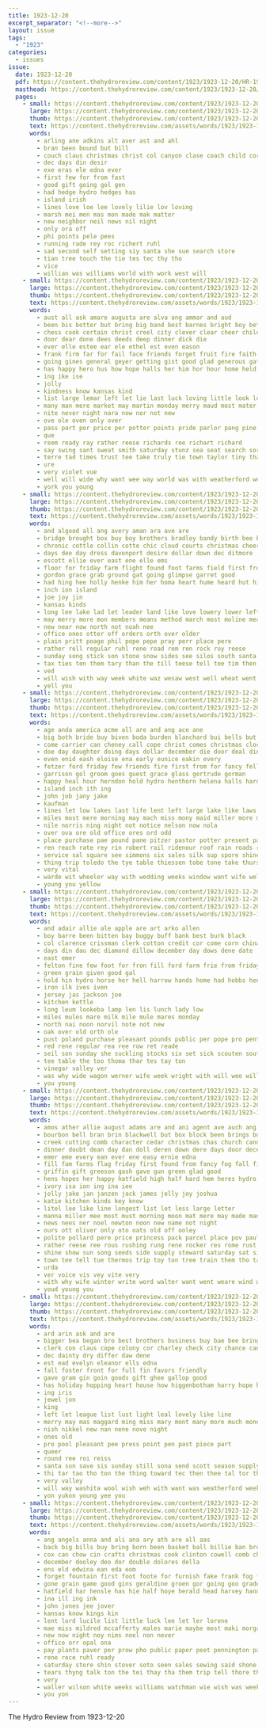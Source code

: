 ```yaml
---
title: 1923-12-20
excerpt_separator: "<!--more-->"
layout: issue
tags:
  - "1923"
categories:
  - issues
issue:
  date: 1923-12-20
  pdf: https://content.thehydroreview.com/content/1923/1923-12-20/HR-1923-12-20.pdf
  masthead: https://content.thehydroreview.com/content/1923/1923-12-20/masthead/HR-1923-12-20.jpg
  pages:
    - small: https://content.thehydroreview.com/content/1923/1923-12-20/small/HR-1923-12-20-01.jpg
      large: https://content.thehydroreview.com/content/1923/1923-12-20/large/HR-1923-12-20-01.jpg
      thumb: https://content.thehydroreview.com/content/1923/1923-12-20/thumbnails/HR-1923-12-20-01.jpg
      text: https://content.thehydroreview.com/assets/words/1923/1923-12-20/HR-1923-12-20-01.txt
      words:
        - arling ane adkins alt aver ast and ahl
        - bran been bound but bill
        - couch claus christmas christ col canyon clase coach child corres corr
        - dec days din desir
        - exe eras ele edna ever
        - first few for from fast
        - good gift going gol gen
        - had hedge hydro hedges has
        - island irish
        - lines love loe lee lovely lilie lov loving
        - marsh mei men mas mon made mak matter
        - new neighbor neil news nil night
        - only ora off
        - phi points pele pees
        - running rade rey roc richert ruhl
        - sad second self setting siy santa she sue search store
        - tian tree touch the tie tes tec thy tho
        - vice
        - willian was williams world with work west will
    - small: https://content.thehydroreview.com/content/1923/1923-12-20/small/HR-1923-12-20-02.jpg
      large: https://content.thehydroreview.com/content/1923/1923-12-20/large/HR-1923-12-20-02.jpg
      thumb: https://content.thehydroreview.com/content/1923/1923-12-20/thumbnails/HR-1923-12-20-02.jpg
      text: https://content.thehydroreview.com/assets/words/1923/1923-12-20/HR-1923-12-20-02.txt
      words:
        - aust all ask amare augusta are alva ang ammar and aud
        - been bis botter but bring big band best barnes bright boy better bers back
        - chess cook certain christ creel city clever clear cheer child chose course come cold candy cousins christmas
        - door dear done dees deeds deep dinner dick die
        - ever elle estee ear ele ethel est even eason
        - frank firm far for fail face friends forget fruit fire faith from front fever
        - going gines general geyer getting gist good glad generous gates guest
        - has happy hero hus how hope halls her him hor hour home held hady handsome hydro heart hall had hay
        - ing ike ise
        - jolly
        - kindness know kansas kind
        - list large lemar left let lie last luck loving little look lor love lee light lot
        - many man mere market may martin monday merry maud most mater more mar mora mor mas
        - nite never night nara now nor not new
        - ove ole oven only over
        - pass part por price per potter points pride parlor pang pine phoenix pere peers
        - que
        - reem ready ray rather reese richards ree richart richard
        - say swing sant sweat smith saturday stunz sea seat search sorrow start she store standard saw still selves shell self smoke supper sophia sense suit spencer sit soon spin slater show
        - terre tad times trust tee take truly tie town taylor tiny than the tur tooks tho tate tah tin them then thing too tam
        - ure
        - very violet vue
        - well will wide why want wee way world was with weatherford west wish wit wil while went win
        - york you young
    - small: https://content.thehydroreview.com/content/1923/1923-12-20/small/HR-1923-12-20-03.jpg
      large: https://content.thehydroreview.com/content/1923/1923-12-20/large/HR-1923-12-20-03.jpg
      thumb: https://content.thehydroreview.com/content/1923/1923-12-20/thumbnails/HR-1923-12-20-03.jpg
      text: https://content.thehydroreview.com/assets/words/1923/1923-12-20/HR-1923-12-20-03.txt
      words:
        - and algood all ang avery aman ara ave are
        - bridge brought box buy boy brothers bradley bandy birth bee bank busch bill bag better but brate been bis boys back
        - chronic cottle collin cotte chic cloud courts christmas cheer cha center cant che chi cashier
        - days dee day dress davenport desire dollar down dec ditmore
        - escott ellie ever east ene elle ems
        - floor for friday farm flight found foot farms field first free felton fine from friends
        - gordon grace grab ground gat going glimpse garret good
        - had hing hee holly henke him her homa heart hume heard hut hinton hou haller hands hope holi happy hollow hot has hydro high home
        - inch ion island
        - joe joy jin
        - kansas kinds
        - long lee lake lad let leader land like love lowery lower left line
        - may merry more mon members means method march most moline meals miles many merit made master
        - new near now north not noah nee
        - office ones otter off orders orth over older
        - plain pritt poage phil pope pepe pray perr place pere
        - rather rell regular ruhl rene road rem ren rock roy reese
        - sunday song stick son stone snow sides see silos south santa saturday stover season solid sale shape sincere short seats size such saw steel smile show seeds sharp seed
        - tax ties ten them tary than the till teese tell tee tim then train trip thing
        - ved
        - will wish with way week white waz wesaw west well wheat went while was work williams
        - yell you
    - small: https://content.thehydroreview.com/content/1923/1923-12-20/small/HR-1923-12-20-04.jpg
      large: https://content.thehydroreview.com/content/1923/1923-12-20/large/HR-1923-12-20-04.jpg
      thumb: https://content.thehydroreview.com/content/1923/1923-12-20/thumbnails/HR-1923-12-20-04.jpg
      text: https://content.thehydroreview.com/assets/words/1923/1923-12-20/HR-1923-12-20-04.txt
      words:
        - age anda america acme all are and ang ace ane
        - big both bride buy biven boda burden blanchard bui bells but bold been butcher bread bry brown box bans beach ber basket
        - come carrier can cheney call cope christ comes christmas clock cory car cee clayton
        - doe day daughter doing days dollar december die door deal dinner daily double
        - even enid eash eloise ena early eunice eakin every
        - fetzer ford friday few friends fire first from for fancy fellows fry finger fruits
        - garrison gol groom goes guest grace glass gertrude gorman
        - happy heal hour herndon hold hydro henthorn helena halls hardware hatfield has home honor hest harry held
        - island inch ith ing
        - john job jany jake
        - kaufman
        - lines let low lakes last life lent left large lake like laws lon lama lucille lulu line
        - miles most mere morning may mach miss mony maid miller more mangum mark monday must men monet mas market
        - nile norris ning night not notice nelson now nola
        - over ova ore old office ores ord odd
        - place purchase pae pound pane pitzer pastor potter present pasay pretty price piper pay pleasant peck per prem piece past pla porter president pullman
        - ren reach rate rey rin robert rail ridenour roof rain roads ree ridge ring roy rahe rest roberts rec rock
        - service sal square see simmons six sales silk sup spore shine sack sult summer she soos seifert sama seme saturday sell sunday son store small
        - thing trip toledo the tye table thiessen tobe tone take thurs
        - very vital
        - warde wit wheeler way with wedding weeks window want wife well weatherford wil ware wate wine white week will williams was windows winter while
        - young you yellow
    - small: https://content.thehydroreview.com/content/1923/1923-12-20/small/HR-1923-12-20-05.jpg
      large: https://content.thehydroreview.com/content/1923/1923-12-20/large/HR-1923-12-20-05.jpg
      thumb: https://content.thehydroreview.com/content/1923/1923-12-20/thumbnails/HR-1923-12-20-05.jpg
      text: https://content.thehydroreview.com/assets/words/1923/1923-12-20/HR-1923-12-20-05.txt
      words:
        - and adair allie ale apple are art arko allen
        - boy barre been bitten bay buggy buff bank best burk black
        - col clarence crissman clerk cotton credit cor come corn china cash christmas cot catt cattle
        - days din dau dec diamond dillow december day dows dene date
        - east emer
        - felton fine few foot for fron fill ford farm frie from friday fost first
        - green grain given good gal
        - hold hin hydro horse her hell harrow hands home had hobbs hens hay harness high halpin head
        - iron ilk ives iven
        - jersey jas jackson joe
        - kitchen kettle
        - long leum lookeba lamp len lis lunch lady low
        - miles mules mare milk mile mule mares monday
        - north nai noon norvil note not new
        - oak over old orth ole
        - pust poland purchase pleasant pounds public per pope pro pent pop pure pen prairie
        - red rene regular rea ree row ret reade
        - seil son sunday she suckling stocks six set sick scouten south saturday shape sell shoats side sorrel store starts scott span say school sale
        - tee table the too thoma thar tes tay ton
        - vinegar valley ver
        - was why wide wagon werner wife week wright with will wee williams wynona west weight
        - you young
    - small: https://content.thehydroreview.com/content/1923/1923-12-20/small/HR-1923-12-20-06.jpg
      large: https://content.thehydroreview.com/content/1923/1923-12-20/large/HR-1923-12-20-06.jpg
      thumb: https://content.thehydroreview.com/content/1923/1923-12-20/thumbnails/HR-1923-12-20-06.jpg
      text: https://content.thehydroreview.com/assets/words/1923/1923-12-20/HR-1923-12-20-06.txt
      words:
        - amos ather allie august adams are and ani agent ave auch ang all alas ana
        - bourbon bell bran brin blackwell but box block been brings bottle baby bie business butcher buy bob bland bandy bis best boy ber bebe bow bear ben both books
        - creek cutting comb character cedar christmas chas church candy china christopher clock coaster chairs chest come christ cash coe can cream came cheer claus
        - dinner doubt dean day dan doll deren down dere days door december dec din
        - emer eme every ean ever ene easy ernie edna
        - fill fam farms flag friday first found from fancy fog fall firm field for fine
        - griffin gift greeson gash gave gun green glad good
        - hens hopes her happy hatfield high half hard hem heres hydro hom hite home husky head hazard has house had
        - ivory isa ion ing ina iee
        - jolly jake jan janzen jack james jelly joy joshua
        - katie kitchen kinds key know
        - litel lee like line longest list let less large letter
        - manna miller mee most must morning moon mat mere may made man money mea men many minor marry more mason meg mas mene marking milk mense
        - news nees ner noel newton noon new name not night
        - ours ott oliver only oto oats old off ooley
        - polite pollard pere price princess pack parcel place pov paul pic paxton por pepe perch pricilla postman peters path pure pleasant pon person pay plate part
        - rather reese ree rous rushing rung rene rocker res rome rust reme run rel rem rosie rockers richert reason red radio reale
        - shine show sun song seeds side supply steward saturday sat single sell shorts south scott sister stay set shady stere see store sale stand son sweet suit seles sewing santa sunny seen sender street soe sunday sal
        - town tee tell tue thermos trip toy ton tree train them tho talkington try than thing tie the tice too
        - urda
        - ver voice vis vey vite very
        - with why wife winter write word walter want went weare wind words worth was welcome while wagon way week will warkentin work
        - youd young you
    - small: https://content.thehydroreview.com/content/1923/1923-12-20/small/HR-1923-12-20-07.jpg
      large: https://content.thehydroreview.com/content/1923/1923-12-20/large/HR-1923-12-20-07.jpg
      thumb: https://content.thehydroreview.com/content/1923/1923-12-20/thumbnails/HR-1923-12-20-07.jpg
      text: https://content.thehydroreview.com/assets/words/1923/1923-12-20/HR-1923-12-20-07.txt
      words:
        - ard arin ask and are
        - bigger bea began bro best brothers business buy bae bee bring breath
        - clerk con claus cope colony cor charley check city chance candies cause cordial christ company christmas
        - dec dainty dry differ daw dene
        - est ead evelyn eleanor ells edna
        - fall foster front for full fin favors friendly
        - gave gram gin goin goods gift ghee gallop good
        - has holiday hopping heart house how higgenbotham harry hope happy hard holter her hall hatfield
        - ing iris
        - jewel jon
        - king
        - left let league list lust light leal lovely like line
        - merry may mas maggard ming miss mary mont many more much money
        - nish nikkel new nan nene nove night
        - ones old
        - pro pool pleasant pee press point pen past piece part
        - queer
        - round ree roi reiss
        - santa son save sis sunday still sona send scott season supply shoe seger shown show soo store styles saturday second seen she sup saas soe see saucer
        - thi tar tao tho ton the thing toward tec then thee tal tor them tuber telling than
        - very valley
        - will way washita wool wish weh with want was weatherford week
        - yon yukon young yee you
    - small: https://content.thehydroreview.com/content/1923/1923-12-20/small/HR-1923-12-20-08.jpg
      large: https://content.thehydroreview.com/content/1923/1923-12-20/large/HR-1923-12-20-08.jpg
      thumb: https://content.thehydroreview.com/content/1923/1923-12-20/thumbnails/HR-1923-12-20-08.jpg
      text: https://content.thehydroreview.com/assets/words/1923/1923-12-20/HR-1923-12-20-08.txt
      words:
        - ang angels anna and ali ana ary ath are all aas
        - back big bills buy bring born been basket ball billie ban bros bill business bassler best but bea
        - cox can chow cin crafts christmas cook clinton cowell comb christian china car candy cap cattle chas church cedar canta chie chest cham cau
        - december dooley deo dor double dolores della
        - ens eld edwina ean eda eom
        - forget fountain first foot foote for furnish fake frank fog flowers fruits friday
        - gone grain game good gins geraldine groen gor going goo grade guest glidewell gray grab given greeson griffin goods
        - hatfield har hensle has hie half hoye herald head harvey hand hedges heart hope him herndon home hensley harold hydro henke hop heres
        - ina ill ing ink
        - john jones jee jover
        - kansas know kings kin
        - lent lord lucile list little luck lee let ler lorene
        - mae miss mildred mccafferty males marie maybe most maki morgan manger monday moser mura mil mare mark mise merry meth mattie mor mens men may might male
        - new now night noy nims noel non never
        - office orr opal ona
        - pay plants paver per prow pho public paper peet pennington pack pall princess plan
        - rene rece ruhl ready
        - saturday store shin stover soto seen sales sewing said shone star see say skull soon shed standard shia side sing stores sale set stolen savior sullivan south stockton simpson street sunday sae
        - tears thyng talk ton the tei thay tha them trip tell thore thi then thelma
        - very
        - waller wilson white weeks williams watchman wie wish was week want wise will wit with
        - you yon
---
```


The Hydro Review from 1923-12-20

<!--more-->

